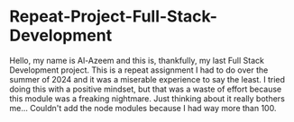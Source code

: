 # Repeat-Project-Full-Stack-Development

Hello, my name is Al-Azeem and this is, thankfully, my last Full Stack Development project. This is a repeat assignment I had to do over the summer of 2024 and it was a miserable experience to say the least. I tried doing this with a positive mindset, but that was a waste of effort because this module was a freaking nightmare. Just thinking about it really bothers me...
Couldn't add the node modules because I had way more than 100.
